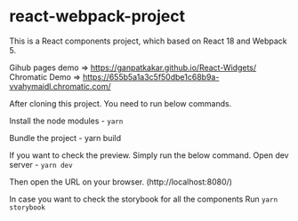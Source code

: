 # react-webpack-project
This is a React components project, which based on React 18 and Webpack 5.

Gihub pages demo => https://ganpatkakar.github.io/React-Widgets/
Chromatic Demo => https://655b5a1a3c5f50dbe1c68b9a-vvahymaidl.chromatic.com/

After cloning this project. You need to run below commands.

Install the node modules - ```yarn```

Bundle the project - yarn build

If you want to check the preview. Simply run the below command.
Open dev server - ```yarn dev```

Then open the URL on your browser. (http://localhost:8080/)

In case you want to check the storybook for all the components Run
```yarn storybook```

